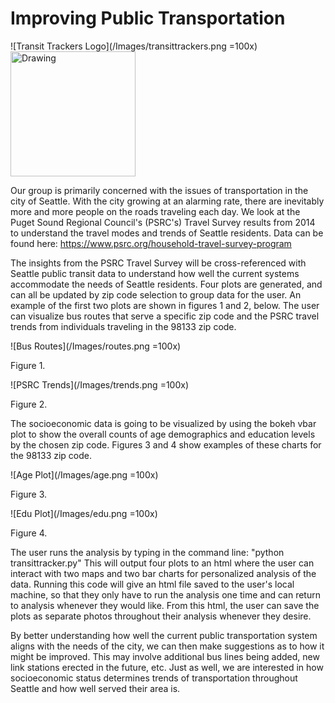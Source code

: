 # Improving Public Transportation
![Transit Trackers Logo](/Images/transittrackers.png =100x)
<img src="transittrackers.png" alt="Drawing" style="width: 200px;"/>

Our group is primarily concerned with the issues of transportation in the city
of Seattle. With the city growing at an alarming rate, there are inevitably
more and more people on the roads traveling each day. We look at the Puget
Sound Regional Council's (PSRC's) Travel Survey results from 2014 to understand the
travel modes and trends of Seattle residents. Data can be found here:
https://www.psrc.org/household-travel-survey-program

The insights from the PSRC Travel Survey will be cross-referenced with Seattle
public transit data to understand how well the current systems accommodate the
needs of Seattle residents. Four plots are generated, and can all be updated
by zip code selection to group data for the user. An example of the first two
plots are shown in figures 1 and 2, below. The user can visualize bus routes
that serve a specific zip code and the PSRC travel trends from individuals
traveling in the 98133 zip code.

![Bus Routes](/Images/routes.png =100x)

Figure 1.

![PSRC Trends](/Images/trends.png =100x)

Figure 2.

The socioeconomic data is going to be visualized by using the bokeh vbar plot
to show the overall counts of age demographics and education levels by the
chosen zip code. Figures 3 and 4 show examples of these charts for the 98133
zip code.

![Age Plot](/Images/age.png =100x)

Figure 3.

![Edu Plot](/Images/edu.png =100x)

Figure 4.

The user runs the analysis by typing in the command line:
"python transittracker.py"
This will output four plots to an html where the user can interact with two
maps and two bar charts for personalized analysis of the data. Running this
code will give an html file saved to the user's local machine, so that they
only have to run the analysis one time and can return to analysis whenever
they would like. From this html, the user can save the plots as separate photos
throughout their analysis whenever they desire.

By better understanding how well the current public transportation system
aligns with the needs of the city, we can then make suggestions as to how it
might be improved. This may involve additional bus lines being added, new
link stations erected in the future, etc. Just as well, we are interested in
how socioeconomic status determines trends of transportation throughout Seattle
and how well served their area is.
